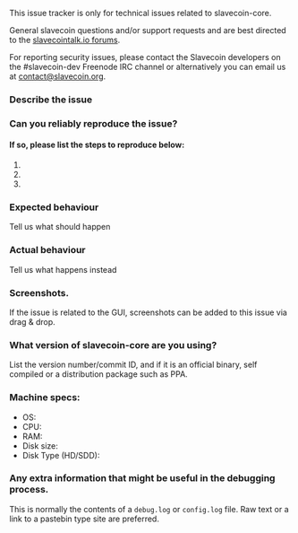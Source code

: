 <!--- Remove sections that do not apply -->

This issue tracker is only for technical issues related to slavecoin-core.

General slavecoin questions and/or support requests and are best directed to the [slavecointalk.io forums](https://slavecointalk.io/).

For reporting security issues, please contact the Slavecoin developers on the #slavecoin-dev Freenode IRC channel or alternatively you can email us at contact@slavecoin.org.

### Describe the issue

### Can you reliably reproduce the issue?
#### If so, please list the steps to reproduce below:
1.
2.
3.

### Expected behaviour
Tell us what should happen

### Actual behaviour
Tell us what happens instead

### Screenshots.
If the issue is related to the GUI, screenshots can be added to this issue via drag & drop.

### What version of slavecoin-core are you using?
List the version number/commit ID, and if it is an official binary, self compiled or a distribution package such as PPA.

### Machine specs:
- OS:
- CPU:
- RAM:
- Disk size:
- Disk Type (HD/SDD):

### Any extra information that might be useful in the debugging process.
This is normally the contents of a `debug.log` or `config.log` file. Raw text or a link to a pastebin type site are preferred.
